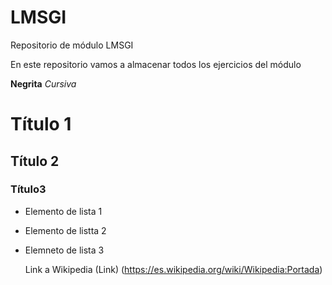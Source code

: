 # LMSGI
Repositorio de módulo LMSGI

En este repositorio vamos a almacenar todos los ejercicios del módulo

**Negrita**
*Cursiva*

# Título 1
## Título 2
### Título3

- Elemento de lista 1
- Elemento de listta 2
- Elemneto de lista 3

  Link a Wikipedia (Link) (https://es.wikipedia.org/wiki/Wikipedia:Portada)
